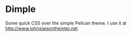 Dimple
======

Some quick CSS over the simple Pelican theme. I use it at http://www.johnxiaisontheinter.net.
